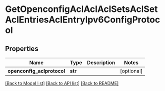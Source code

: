 # GetOpenconfigAclAclAclSetsAclSetAclEntriesAclEntryIpv6ConfigProtocol

## Properties
Name | Type | Description | Notes
------------ | ------------- | ------------- | -------------
**openconfig_aclprotocol** | **str** |  | [optional] 

[[Back to Model list]](../README.md#documentation-for-models) [[Back to API list]](../README.md#documentation-for-api-endpoints) [[Back to README]](../README.md)


